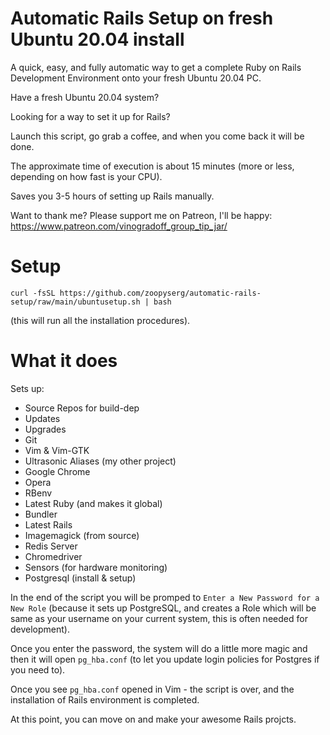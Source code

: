 # Automatic Rails Setup on fresh Ubuntu 20.04 install

A quick, easy, and fully automatic way to get a complete Ruby on Rails Development Environment onto your fresh Ubuntu 20.04 PC.

Have a fresh Ubuntu 20.04 system?

Looking for a way to set it up for Rails?

Launch this script, go grab a coffee, and when you come back it will be done.

The approximate time of execution is about 15 minutes (more or less, depending on how fast is your CPU).

Saves you 3-5 hours of setting up Rails manually.

Want to thank me?
Please support me on Patreon, I'll be happy: https://www.patreon.com/vinogradoff_group_tip_jar/

# Setup
````
curl -fsSL https://github.com/zoopyserg/automatic-rails-setup/raw/main/ubuntusetup.sh | bash
````
(this will run all the installation procedures).

# What it does
Sets up:
- Source Repos for build-dep
- Updates
- Upgrades
- Git
- Vim & Vim-GTK
- Ultrasonic Aliases (my other project)
- Google Chrome
- Opera
- RBenv
- Latest Ruby (and makes it global)
- Bundler
- Latest Rails
- Imagemagick (from source)
- Redis Server
- Chromedriver
- Sensors (for hardware monitoring)
- Postgresql (install & setup)

In the end of the script you will be promped to `Enter a New Password for a New Role` (because it sets up PostgreSQL, and creates a Role which will be same as your username on your current system, this is often needed for development).

Once you enter the password, the system will do a little more magic and then it will open `pg_hba.conf` (to let you update login policies for Postgres if you need to).

Once you see `pg_hba.conf` opened in Vim - the script is over, and the installation of Rails environment is completed.

At this point, you can move on and make your awesome Rails projcts.
